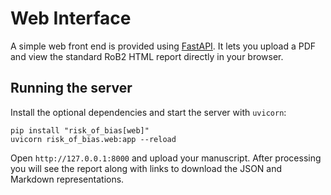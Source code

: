 # Web Interface

A simple web front end is provided using [FastAPI](https://fastapi.tiangolo.com/).
It lets you upload a PDF and view the standard RoB2 HTML report directly in your
browser.

## Running the server

Install the optional dependencies and start the server with `uvicorn`:

```console
pip install "risk_of_bias[web]"
uvicorn risk_of_bias.web:app --reload
```

Open `http://127.0.0.1:8000` and upload your manuscript. After processing you
will see the report along with links to download the JSON and Markdown
representations.
